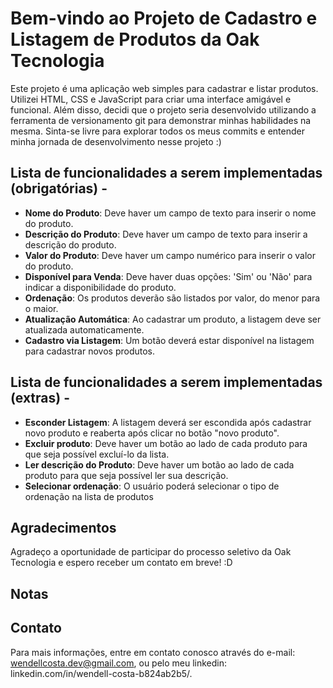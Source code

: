 # Bem-vindo ao Projeto de Cadastro e Listagem de Produtos da Oak Tecnologia

Este projeto é uma aplicação web simples para cadastrar e listar produtos. Utilizei HTML, CSS e JavaScript para criar uma interface amigável e funcional. Além disso, decidi que o projeto seria desenvolvido utilizando a ferramenta de versionamento git para demonstrar minhas habilidades na mesma. Sinta-se livre para explorar todos os meus commits e entender minha jornada de desenvolvimento nesse projeto :)

## Lista de funcionalidades a serem implementadas (obrigatórias) -

- **Nome do Produto**: Deve haver um campo de texto para inserir o nome do produto.
- **Descrição do Produto**: Deve haver um campo de texto para inserir a descrição do produto.
- **Valor do Produto**: Deve haver um campo numérico para inserir o valor do produto.
- **Disponível para Venda**: Deve haver duas opções: 'Sim' ou 'Não' para indicar a disponibilidade do produto.
- **Ordenação**: Os produtos deverão são listados por valor, do menor para o maior.
- **Atualização Automática**: Ao cadastrar um produto, a listagem deve ser atualizada automaticamente.
- **Cadastro via Listagem**: Um botão deverá estar disponível na listagem para cadastrar novos produtos.

## Lista de funcionalidades a serem implementadas (extras) -

- **Esconder Listagem**: A listagem deverá ser escondida após cadastrar novo produto e reaberta após clicar no botão "novo produto".
- **Excluir produto**: Deve haver um botão ao lado de cada produto para que seja possível excluí-lo da lista.
- **Ler descrição do Produto**: Deve haver um botão ao lado de cada produto para que seja possível ler sua descrição.
- **Selecionar ordenação**: O usuário poderá selecionar o tipo de ordenação na lista de produtos


## Agradecimentos

Agradeço a oportunidade de participar do processo seletivo da Oak Tecnologia e espero receber um contato em breve! :D

## Notas



## Contato

Para mais informações, entre em contato conosco através do e-mail: wendellcosta.dev@gmail.com, ou pelo meu linkedin: linkedin.com/in/wendell-costa-b824ab2b5/.
